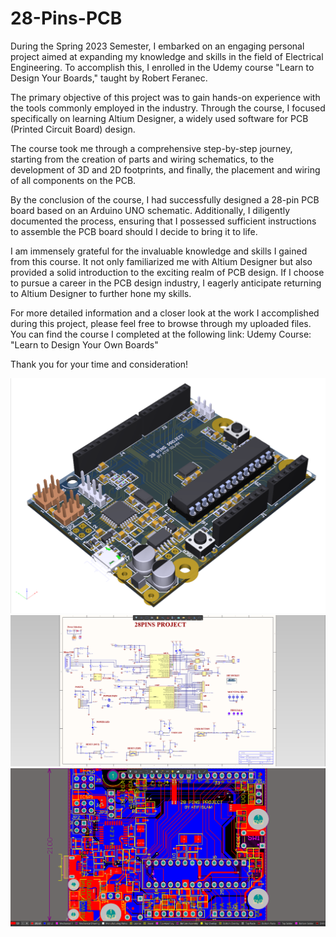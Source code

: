 # 28-Pins-PCB

During the Spring 2023 Semester, I embarked on an engaging personal project aimed at expanding my knowledge and skills in the field of Electrical Engineering. To accomplish this, I enrolled in the Udemy course "Learn to Design Your Boards," taught by Robert Feranec.

The primary objective of this project was to gain hands-on experience with the tools commonly employed in the industry. Through the course, I focused specifically on learning Altium Designer, a widely used software for PCB (Printed Circuit Board) design.

The course took me through a comprehensive step-by-step journey, starting from the creation of parts and wiring schematics, to the development of 3D and 2D footprints, and finally, the placement and wiring of all components on the PCB.

By the conclusion of the course, I had successfully designed a 28-pin PCB board based on an Arduino UNO schematic. Additionally, I diligently documented the process, ensuring that I possessed sufficient instructions to assemble the PCB board should I decide to bring it to life.

I am immensely grateful for the invaluable knowledge and skills I gained from this course. It not only familiarized me with Altium Designer but also provided a solid introduction to the exciting realm of PCB design. If I choose to pursue a career in the PCB design industry, I eagerly anticipate returning to Altium Designer to further hone my skills.

For more detailed information and a closer look at the work I accomplished during this project, please feel free to browse through my uploaded files. You can find the course I completed at the following link: Udemy Course: "Learn to Design Your Own Boards"

Thank you for your time and consideration!

![Finished PCB](https://github.com/Atif-24/28-Pins-PCB/blob/main/!Released%20Files/PCB%20Finished.png)
![Finished Schematic No Variant](https://github.com/Atif-24/28-Pins-PCB/blob/main/!Released%20Files/Final%20schematic%20altium.png)
![PCB Layout](https://github.com/Atif-24/28-Pins-PCB/blob/main/!Released%20Files/Final%20PCB%20layout%20Altium.png)




